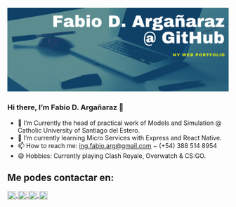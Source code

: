 ![img](https://raw.githubusercontent.com/FabioDrizZt/FabioDrizZt/main/img.png)

### Hi there, I’m Fabio D. Argañaraz 👋

- 🔭 I’m Currently the head of practical work of Models and Simulation @ Catholic University of Santiago del Estero.
- 🌱 I’m currently learning Micro Services with Express and React Native.
- 📫 How to reach me: ing.fabio.arg@gmail.com ~ (+54) 388 514 8954
- 😄 Hobbies: Currently playing Clash Royale, Overwatch & CS:GO.

<h2> Me podes contactar en: </h2>

<p>
    <a href="https://www.linkedin.com/in/FabioDrizZt/">
      <img align="center" src="https://cdn.jsdelivr.net/npm/simple-icons@3.0.1/icons/linkedin.svg" height="20" width="20" />
    </a>
    <a href="https://www.codewars.com/users/FabioDrizZt">
      <img align="center" src="https://cdn.jsdelivr.net/npm/simple-icons@3.0.1/icons/codewars.svg" height="20" width="20" />
    </a>
    <a href="https://twitter.com/FabioDrizZt">
      <img align="center" src="https://cdn.jsdelivr.net/npm/simple-icons@3.0.1/icons/twitter.svg" height="20" width="20" />
    </a>
    <a href="https://github.com/FabioDrizZt">
      <img align="center" src="https://cdn.jsdelivr.net/npm/simple-icons@3.0.1/icons/github.svg" height="20" width="20" />
    </a>
<p/>
